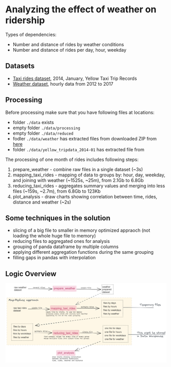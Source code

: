 # Analyzing the effect of weather on ridership

Types of dependencies:

- Number and distance of rides by weather conditions
- Number and distance of rides per day, hour, weekday

## Datasets

- [Taxi rides dataset](https://www1.nyc.gov/site/tlc/about/tlc-trip-record-data.page), 2014, January, Yellow Taxi Trip Records
- [Weather dataset](https://www.kaggle.com/selfishgene/historical-hourly-weather-data), hourly data from 2012 to 2017

## Processing

Before processing make sure that you have following files at locations:

- folder `./data` exists
- empty folder `./data/processing`
- empty folder `./data/reduced`
- fodler `./data/weather` has extracted files from downloaded ZIP from [here](https://www.kaggle.com/selfishgene/historical-hourly-weather-data)
- folder `./data/yellow_tripdata_2014-01` has extracted file from 

The processing of one month of rides includes following steps:

1. prepare_weather - combine raw files in a single dataset (~3s)
2. mapping_taxi_rides - mapping of data to groups by: hour, day, weekday, and joining with weather (~1525s, ~25m), from 2.1Gb to 6.8Gb
3. reducing_taxi_rides - aggregates summary values and merging into less files (~159s, ~2.7m), from 6.8Gb to 123Kb
4. plot_analysis - draw charts showing correlation between time, rides, distance and weather (~2s)

## Some techniques in the solution

- slicing of a big file to smaller in memory optimized appraoch (not loading the whole huge file to memory)
- reducing files to aggregated ones for analysis
- grouping of panda dataframe by multiple columns
- applying different aggregation functions during the same grouping
- filling gaps in pandas with interpolation

## Logic Overview

<img src="misc/solution_overview.png" width="800" />
